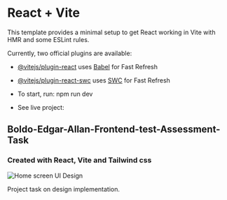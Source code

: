 # React + Vite

This template provides a minimal setup to get React working in Vite with HMR and some ESLint rules.

Currently, two official plugins are available:

- [@vitejs/plugin-react](https://github.com/vitejs/vite-plugin-react/blob/main/packages/plugin-react/README.md) uses [Babel](https://babeljs.io/) for Fast Refresh
- [@vitejs/plugin-react-swc](https://github.com/vitejs/vite-plugin-react-swc) uses [SWC](https://swc.rs/) for Fast Refresh

- To start, run: npm run dev
- See live project:[](https://boldo-edgar-allan-frontend-test-assessment-v3.vercel.app/)
## Boldo-Edgar-Allan-Frontend-test-Assessment-Task
### Created with React, Vite and Tailwind css 
![Home screen UI Design](https://res.cloudinary.com/dawcdhbhs/image/upload/v1728292174/boldo_tqzhtb.png)

Project task on design implementation.







